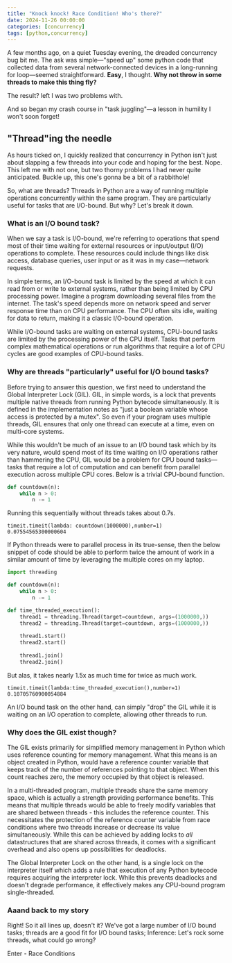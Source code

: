 ```yaml
---
title: "Knock knock! Race Condition! Who's there?"
date: 2024-11-26 00:00:00
categories: [concurrency]
tags: [python,concurrency]
---
```


A few months ago, on a quiet Tuesday evening, the dreaded concurrency bug bit me. The ask was simple—"speed up" some 
python code that collected data from several network-connected devices in a long-running for loop—seemed straightforward. **Easy**, I thought. 
**Why not throw in some threads to make this thing fly?**

The result? left I was two problems with.

And so began my crash course in "task juggling"—a lesson in humility I won't soon forget!

## "Thread"ing the needle

As hours ticked on, I quickly realized that concurrency in Python isn't just about slapping a few threads into your code and 
hoping for the best. Nope. This left me with not one, but two thorny problems I had never quite anticipated. Buckle up, 
this one's gonna be a bit of a rabbithole!

So, what are threads? Threads in Python are a way of running multiple operations concurrently within the same program. They are
particularly useful for tasks that are I/O-bound. But why? Let's break it down.

### What is an I/O bound task? 

When we say a task is I/O-bound, we're referring to operations that spend most of their time waiting for external resources or
input/output (I/O) operations to complete. These resources could include things like disk access, database 
queries, user input or as it was in my case—network requests. 

In simple terms, an I/O-bound task is limited by the speed at which it can read from or write to external systems, rather than 
being limited by CPU processing power. Imagine a program downloading several files from the internet. The task's speed depends 
more on network speed and server response time than on CPU performance. The CPU often sits idle, waiting for data to return, 
making it a classic I/O-bound operation.

While I/O-bound tasks are waiting on external systems, CPU-bound tasks are limited by the processing power of the CPU itself. 
Tasks that perform complex mathematical operations or run algorithms that require a lot of CPU cycles are good examples 
of CPU-bound tasks.

### Why are threads "particularly" useful for I/O bound tasks?

Before trying to answer this question, we first need to understand the Global Interpreter Lock (GIL). GIL, in 
simple words, is a lock that prevents multiple native threads from running Python bytecode simultaneously. It is
defined in the implementation notes as "just a boolean variable whose access is protected by a mutex". So 
even if your program uses multiple threads, GIL ensures that only one thread can execute at
a time, even on multi-core systems.

While this wouldn't be much of an issue to an I/O bound task which by its very nature, would spend most
of its time waiting on I/O operations rather than hammering the CPU, GIL would be a problem for CPU bound
tasks—tasks that require a lot of computation and can benefit from parallel execution across multiple
CPU cores. Below is a trivial CPU-bound function.
```python
def countdown(n):
    while n > 0:
        n -= 1
```
Running this sequentially without threads takes about 0.7s.
```commandline
timeit.timeit(lambda: countdown(1000000),number=1)
0.07554565300000604
```
If Python threads were to parallel process in its true-sense, then the below snippet of code should be able
to perform twice the amount of work in a similar amount of time by leveraging the multiple cores on my laptop.
```python
import threading

def countdown(n):
    while n > 0:
        n -= 1

def time_threaded_execution():
    thread1 = threading.Thread(target=countdown, args=(1000000,))
    thread2 = threading.Thread(target=countdown, args=(1000000,))
    
    thread1.start()
    thread2.start()
    
    thread1.join()
    thread2.join()
```
But alas, it takes nearly 1.5x as much time for twice as much work.
```commandline
timeit.timeit(lambda:time_threaded_execution(),number=1)
0.10705760900054884
```
An I/O bound task on the other hand, can simply "drop" the GIL while it is waiting on an I/O
operation to complete, allowing other threads to run.

### Why does the GIL exist though?

The GIL exists primarily for simplified memory management in Python which uses reference counting 
for memory management. What this means is an object created in Python, would have a reference counter
variable that keeps track of the number of references pointing to that object. When this count reaches
zero, the memory occupied by that object is released.

In a multi-threaded program, multiple threads share the same memory space, which is actually a strength providing 
performance benefits. This means that multiple threads would be able to 
freely modify variables that are shared between threads - this includes the reference counter. This necessitates the protection
of the reference counter variable from race conditions where two threads increase or decrease its value simultaneously. While this can be achieved
by adding locks to _all_ datastructures that are shared across threads, it comes with a significant overhead and also opens up 
possibilities for deadlocks.

The Global Interpreter Lock on the other hand, is a single lock on the interpreter itself which adds a rule that execution of any
Python bytecode requires acquiring the interpreter lock. While this prevents deadlocks and doesn't degrade performance, it effectively makes
any CPU-bound program single-threaded.

### Aaand back to my story

Right! So it all lines up, doesn't it? We've got a large number of I/O bound tasks; threads are a good fit for I/O bound tasks; 
Inference: Let's rock some threads, what could go wrong?

Enter - Race Conditions











